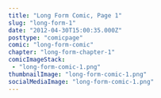 ```yaml
---
title: "Long Form Comic, Page 1"
slug: "long-form-1"
date: "2012-04-30T15:00:35.000Z"
posttype: "comicpage"
comic: "long-form-comic"
chapter: "long-form-chapter-1"
comicImageStack: 
 - "long-form-comic-1.png"
thumbnailImage: "long-form-comic-1.png"
socialMediaImage: "long-form-comic-1.png"
---
```



